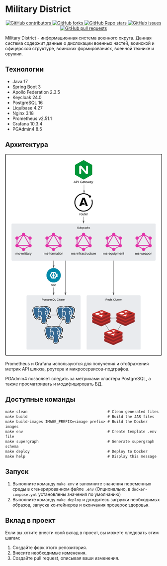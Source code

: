 # Military District

<p align="center">
   <a href="https://github.com/ptrvsrg/military-district-backend/graphs/contributors">
        <img alt="GitHub contributors" src="https://img.shields.io/github/contributors/ptrvsrg/military-district-backend?style=flat&label=Contributors&labelColor=222222&color=77D4FC"/>
   </a>
   <a href="https://github.com/ptrvsrg/military-district-backend/forks">
        <img alt="GitHub forks" src="https://img.shields.io/github/forks/ptrvsrg/military-district-backend?style=flat&label=Forks&labelColor=222222&color=77D4FC"/>
   </a>
   <a href="https://github.com/ptrvsrg/military-district-backend/stargazers">
        <img alt="GitHub Repo stars" src="https://img.shields.io/github/stars/ptrvsrg/military-district-backend?style=flat&label=Stars&labelColor=222222&color=77D4FC"/>
   </a>
   <a href="https://github.com/ptrvsrg/military-district-backend/issues">
        <img alt="GitHub issues" src="https://img.shields.io/github/issues/ptrvsrg/military-district-backend?style=flat&label=Issues&labelColor=222222&color=77D4FC"/>
   </a>
   <a href="https://github.com/ptrvsrg/military-district-backend/pulls">
        <img alt="GitHub pull requests" src="https://img.shields.io/github/issues-pr/ptrvsrg/military-district-backend?style=flat&label=Pull%20Requests&labelColor=222222&color=77D4FC"/>
   </a>
</p>

Military District - информационная система военного округа. Данная система содержит данные о дислокации военных частей,
воинской и офицерской структуре, воинских формированиях, военной технике и оружии.

## Технологии

+ Java 17
+ Spring Boot 3
+ Apollo Federation 2.3.5
+ Keycloak 24.0
+ PostgreSQL 16
+ Liquibase 4.27
+ Nginx 3.18
+ Prometheus v2.51.1
+ Grafana 10.3.4
+ PGAdmin4 8.5

## Архитектура

<img alt="GitHub pull requests" src="./assets/Архитектура.png"/>

Prometheus и Grafana используются для получения и отображения метрик API шлюза, роутера и микросервисов-подграфов.

PGAdmin4 позволяет следить за метриками кластера PostgreSQL, а также просматривать и модифицировать БД.

## Доступные команды

```shell
make clean                                    # Clean generated files
make build                                    # Build the JAR files
make build-images IMAGE_PREFIX=<image prefix> # Build the Docker images
make env                                      # Create template .env file
make supergraph                               # Generate supergraph schema
make deploy                                   # Deploy to Docker
make help                                     # Display this message
```

## Запуск

1) Выполните команду `make env` и запомните значения переменных среды в сгенерированном файле `.env` (Опционально,
   в `docker-compose.yml` установлены значения по умолчанию)
2) Выполните команду `make deploy` и дождитесь загрузки необходимых образов, запуска контейнеров и окончания проверок
   здоровья.

## Вклад в проект

Если вы хотите внести свой вклад в проект, вы можете следовать этим шагам:

1. Создайте форк этого репозитория.
2. Внесите необходимые изменения.
3. Создайте pull request, описывая ваши изменения.